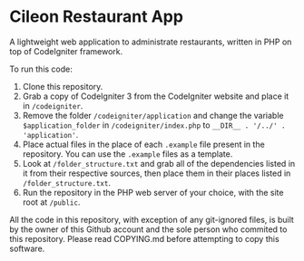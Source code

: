 # Cileon Restaurant App
A lightweight web application to administrate restaurants, written in PHP on top of CodeIgniter framework.

To run this code:
1. Clone this repository.
2. Grab a copy of CodeIgniter 3 from the CodeIgniter website and place it in `/codeigniter`.
3. Remove the folder `/codeigniter/application` and change the variable `$application_folder` in `/codeigniter/index.php` to `__DIR__ . '/../' . 'application'`.
4. Place actual files in the place of each `.example` file present in the repository.
   You can use the `.example` files as a template.
5. Look at `/folder_structure.txt` and grab all of the dependencies listed in it from their respective sources, then place them in their places listed in `/folder_structure.txt`.
6. Run the repository in the PHP web server of your choice, with the site root at `/public`.

All the code in this repository, with exception of any git-ignored files, is built by the owner of this Github account and the sole person who commited to this repository. Please read COPYING.md before attempting to copy this software.